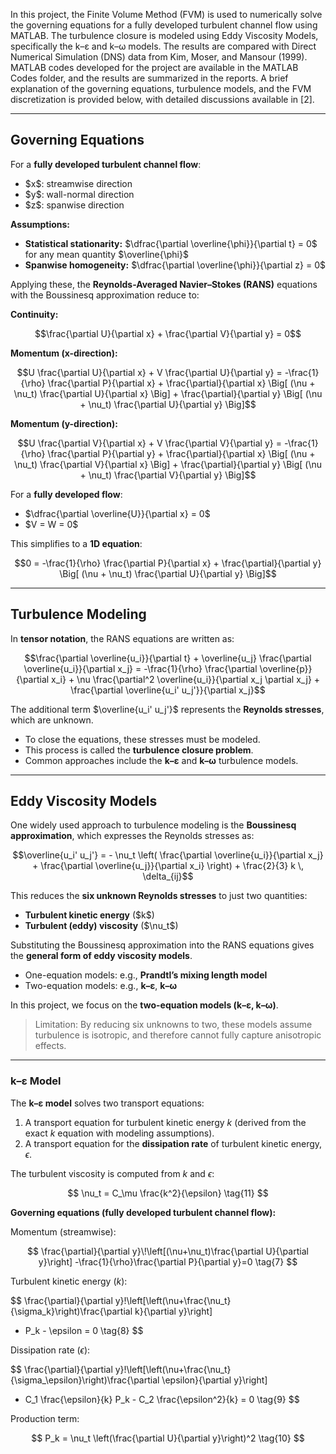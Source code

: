 In this project, the Finite Volume Method (FVM) is used to numerically solve the governing equations for a fully developed turbulent channel flow using MATLAB. The turbulence closure is modeled using Eddy Viscosity Models, specifically the k–ε and k–ω models. The results are compared with Direct Numerical Simulation (DNS) data from Kim, Moser, and Mansour (1999). MATLAB codes developed for the project are available in the MATLAB Codes folder, and the results are summarized in the reports. A brief explanation of the governing equations, turbulence models, and the FVM discretization is provided below, with detailed discussions available in [2].

---

## Governing Equations

For a **fully developed turbulent channel flow**:

* \$x\$: streamwise direction
* \$y\$: wall-normal direction
* \$z\$: spanwise direction

**Assumptions:**

* **Statistical stationarity:** \$\dfrac{\partial \overline{\phi}}{\partial t} = 0\$ for any mean quantity \$\overline{\phi}\$
* **Spanwise homogeneity:** \$\dfrac{\partial \overline{\phi}}{\partial z} = 0\$

Applying these, the **Reynolds-Averaged Navier–Stokes (RANS)** equations with the Boussinesq approximation reduce to:

**Continuity:**

```math
\frac{\partial U}{\partial x} + \frac{\partial V}{\partial y} = 0
```

**Momentum (x-direction):**

```math
U \frac{\partial U}{\partial x} + V \frac{\partial U}{\partial y}
= -\frac{1}{\rho} \frac{\partial P}{\partial x}
+ \frac{\partial}{\partial x} \Big[ (\nu + \nu_t) \frac{\partial U}{\partial x} \Big]
+ \frac{\partial}{\partial y} \Big[ (\nu + \nu_t) \frac{\partial U}{\partial y} \Big]
```

**Momentum (y-direction):**

```math
U \frac{\partial V}{\partial x} + V \frac{\partial V}{\partial y}
= -\frac{1}{\rho} \frac{\partial P}{\partial y}
+ \frac{\partial}{\partial x} \Big[ (\nu + \nu_t) \frac{\partial V}{\partial x} \Big]
+ \frac{\partial}{\partial y} \Big[ (\nu + \nu_t) \frac{\partial V}{\partial y} \Big]
```

For a **fully developed flow**:

* \$\dfrac{\partial \overline{U}}{\partial x} = 0\$
* \$V = W = 0\$

This simplifies to a **1D equation**:

```math
0 = -\frac{1}{\rho} \frac{\partial P}{\partial x}
+ \frac{\partial}{\partial y} \Big[ (\nu + \nu_t) \frac{\partial U}{\partial y} \Big]
```

---

## Turbulence Modeling

In **tensor notation**, the RANS equations are written as:

```math
\frac{\partial \overline{u_i}}{\partial t} +
\overline{u_j} \frac{\partial \overline{u_i}}{\partial x_j}
= -\frac{1}{\rho} \frac{\partial \overline{p}}{\partial x_i}
+ \nu \frac{\partial^2 \overline{u_i}}{\partial x_j \partial x_j}
+ \frac{\partial \overline{u_i' u_j'}}{\partial x_j}
```

The additional term \$\overline{u\_i' u\_j'}\$ represents the **Reynolds stresses**, which are unknown.

* To close the equations, these stresses must be modeled.
* This process is called the **turbulence closure problem**.
* Common approaches include the **k–ε** and **k–ω** turbulence models.

---

## Eddy Viscosity Models

One widely used approach to turbulence modeling is the **Boussinesq approximation**, which expresses the Reynolds stresses as:

```math
\overline{u_i' u_j'} =
- \nu_t \left( \frac{\partial \overline{u_i}}{\partial x_j}
+ \frac{\partial \overline{u_j}}{\partial x_i} \right)
+ \frac{2}{3} k \, \delta_{ij}
```

This reduces the **six unknown Reynolds stresses** to just two quantities:

* **Turbulent kinetic energy** (\$k\$)
* **Turbulent (eddy) viscosity** (\$\nu\_t\$)

Substituting the Boussinesq approximation into the RANS equations gives the **general form of eddy viscosity models**.

* One-equation models: e.g., **Prandtl’s mixing length model**
* Two-equation models: e.g., **k–ε**, **k–ω**

In this project, we focus on the **two-equation models (k–ε, k–ω)**.

>  Limitation: By reducing six unknowns to two, these models assume turbulence is isotropic, and therefore cannot fully capture anisotropic effects.

---
### k–ε Model

The **k–ε model** solves two transport equations:

1. A transport equation for turbulent kinetic energy $k$ (derived from the exact $k$ equation with modeling assumptions).  
2. A transport equation for the **dissipation rate** of turbulent kinetic energy, $\epsilon$.

The turbulent viscosity is computed from $k$ and $\epsilon$:

$$
\nu_t = C_\mu \frac{k^2}{\epsilon} \tag{11}
$$

**Governing equations (fully developed turbulent channel flow):**

Momentum (streamwise):

$$
\frac{\partial}{\partial y}\!\left[(\nu+\nu_t)\frac{\partial U}{\partial y}\right]
-\frac{1}{\rho}\frac{\partial P}{\partial y}=0 \tag{7}
$$

Turbulent kinetic energy $(k)$:

$$
\frac{\partial}{\partial y}\!\left[\left(\nu+\frac{\nu_t}{\sigma_k}\right)\frac{\partial k}{\partial y}\right]
+ P_k - \epsilon = 0 \tag{8}
$$

Dissipation rate $(\epsilon)$:

$$
\frac{\partial}{\partial y}\!\left[\left(\nu+\frac{\nu_t}{\sigma_\epsilon}\right)\frac{\partial \epsilon}{\partial y}\right]
+ C_1 \frac{\epsilon}{k} P_k - C_2 \frac{\epsilon^2}{k} = 0 \tag{9}
$$

Production term:

$$
P_k = \nu_t \left(\frac{\partial U}{\partial y}\right)^2 \tag{10}
$$






